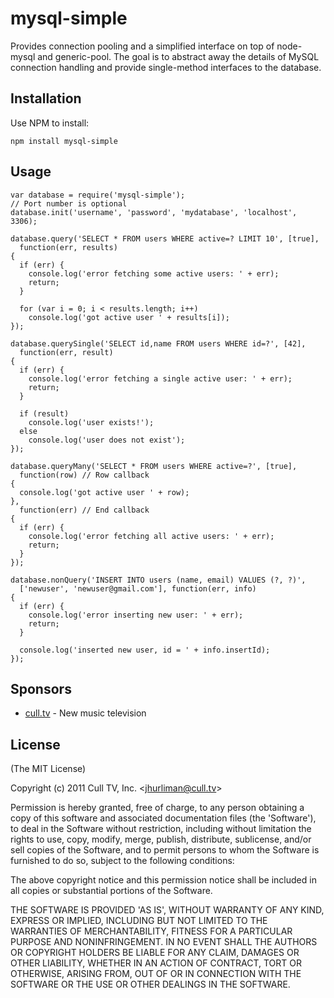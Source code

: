 # mysql-simple #

Provides connection pooling and a simplified interface on top of node-mysql and 
generic-pool. The goal is to abstract away the details of MySQL connection 
handling and provide single-method interfaces to the database.

## Installation ##

Use NPM to install:

    npm install mysql-simple

## Usage ##

    var database = require('mysql-simple');
    // Port number is optional
    database.init('username', 'password', 'mydatabase', 'localhost', 3306);
    
    database.query('SELECT * FROM users WHERE active=? LIMIT 10', [true],
      function(err, results)
    {
      if (err) {
        console.log('error fetching some active users: ' + err);
        return;
      }
      
      for (var i = 0; i < results.length; i++)
        console.log('got active user ' + results[i]);
    });
    
    database.querySingle('SELECT id,name FROM users WHERE id=?', [42],
      function(err, result)
    {
      if (err) {
        console.log('error fetching a single active user: ' + err);
        return;
      }
      
      if (result)
        console.log('user exists!');
      else
        console.log('user does not exist');
    });
    
    database.queryMany('SELECT * FROM users WHERE active=?', [true],
      function(row) // Row callback
    {
      console.log('got active user ' + row);
    },
      function(err) // End callback
    {
      if (err) {
        console.log('error fetching all active users: ' + err);
        return;
      }
    });
    
    database.nonQuery('INSERT INTO users (name, email) VALUES (?, ?)',
      ['newuser', 'newuser@gmail.com'], function(err, info)
    {
      if (err) {
        console.log('error inserting new user: ' + err);
        return;
      }
      
      console.log('inserted new user, id = ' + info.insertId);
    });

## Sponsors ##

* [cull.tv](http://cull.tv/) - New music television

## License ##

(The MIT License)

Copyright (c) 2011 Cull TV, Inc. &lt;jhurliman@cull.tv&gt;

Permission is hereby granted, free of charge, to any person obtaining
a copy of this software and associated documentation files (the
'Software'), to deal in the Software without restriction, including
without limitation the rights to use, copy, modify, merge, publish,
distribute, sublicense, and/or sell copies of the Software, and to
permit persons to whom the Software is furnished to do so, subject to
the following conditions:

The above copyright notice and this permission notice shall be
included in all copies or substantial portions of the Software.

THE SOFTWARE IS PROVIDED 'AS IS', WITHOUT WARRANTY OF ANY KIND,
EXPRESS OR IMPLIED, INCLUDING BUT NOT LIMITED TO THE WARRANTIES OF
MERCHANTABILITY, FITNESS FOR A PARTICULAR PURPOSE AND NONINFRINGEMENT.
IN NO EVENT SHALL THE AUTHORS OR COPYRIGHT HOLDERS BE LIABLE FOR ANY
CLAIM, DAMAGES OR OTHER LIABILITY, WHETHER IN AN ACTION OF CONTRACT,
TORT OR OTHERWISE, ARISING FROM, OUT OF OR IN CONNECTION WITH THE
SOFTWARE OR THE USE OR OTHER DEALINGS IN THE SOFTWARE.
